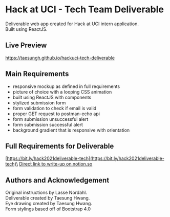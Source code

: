 # Hack at UCI - Tech Team Deliverable

Deliverable web app created for Hack at UCI intern application.\
Built using ReactJS.

## Live Preview
https://taesungh.github.io/hackuci-tech-deliverable

## Main Requirements
* responsive mockup as defined in full requirements
* picture of choice with a looping CSS animation
* built using ReactJS with components
* stylized submission form
* form validation to check if email is valid
* proper GET request to postman-echo api
* form submission unsuccessful alert
* form submission successful alert
* background gradient that is responsive with orientation

## Full Requirements for Deliverable
[https://bit.ly/hack2021deliverable-tech](https://bit.ly/hack2021deliverable-tech)\
[Direct link to write-up on notion.so](https://www.notion.so/HackUCI-Tech-Team-Deliverable-e31d10cc364e4357b6bb9a581e4244c2)

## Authors and Acknowledgement
Original instructions by Lasse Nordahl.\
Deliverable created by Taesung Hwang.\
Eye drawing created by Taesung Hwang.\
Form stylings based off of Bootstrap 4.0
